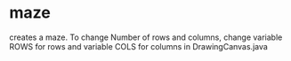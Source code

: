 # maze
creates a maze.
To change Number of rows and columns, change  variable ROWS for rows and variable COLS for columns in DrawingCanvas.java
